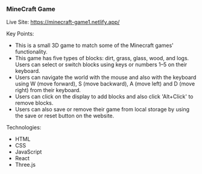 <h3>MineCraft Game</h3>

Live Site: https://minecraft-game1.netlify.app/

Key Points:

- This is a small 3D game to match some of the Minecraft games' functionality.
- This game has five types of blocks: dirt, grass, glass, wood, and logs. Users can select or switch blocks using keys or numbers 1–5 on their keyboard.
- Users can navigate the world with the mouse and also with the keyboard using W (move forward), S (move backward), A (move left) and D (move right) from their keyboard.
- Users can click on the display to add blocks and also click 'Alt+Click' to remove blocks.
- Users can also save or remove their game from local storage by using the save or reset button on the website.

Technologies:

- HTML
- CSS
- JavaScript
- React
- Three.js
